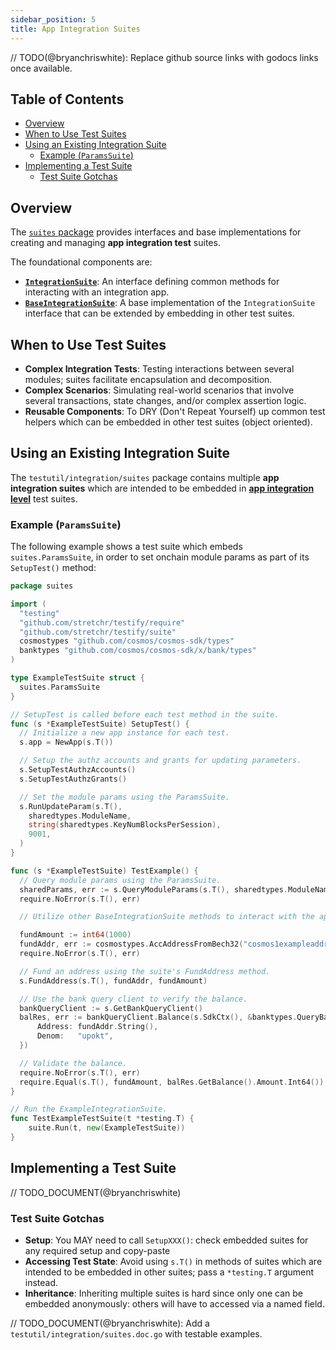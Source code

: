 ```yaml
---
sidebar_position: 5
title: App Integration Suites
---
```


// TODO(@bryanchriswhite): Replace github source links with godocs links once available.

## Table of Contents <!-- omit in toc -->

- [Overview](#overview)
- [When to Use Test Suites](#when-to-use-test-suites)
- [Using an Existing Integration Suite](#using-an-existing-integration-suite)
  - [Example (`ParamsSuite`)](#example-paramssuite)
- [Implementing a Test Suite](#implementing-a-test-suite)
  - [Test Suite Gotchas](#test-suite-gotchas)

## Overview

The [`suites` package](https://github.com/pokt-network/pocket/tree/main/testutil/integration/suites) provides interfaces and base implementations for creating and managing **app integration test** suites.

The foundational components are:

- [**`IntegrationSuite`**](https://github.com/pokt-network/pocket/blob/main/testutil/integration/suites/interface.go#L14): An interface defining common methods for interacting with an integration app.
- [**`BaseIntegrationSuite`**](https://github.com/pokt-network/pocket/blob/main/testutil/integration/suites/base.go#L26): A base implementation of the `IntegrationSuite` interface that can be extended by embedding in other test suites.

## When to Use Test Suites

- **Complex Integration Tests**: Testing interactions between several modules; suites facilitate encapsulation and decomposition.
- **Complex Scenarios**: Simulating real-world scenarios that involve several transactions, state changes, and/or complex assertion logic.
- **Reusable Components**: To DRY (Don't Repeat Yourself) up common test helpers which can be embedded in other test suites (object oriented).

## Using an Existing Integration Suite

The `testutil/integration/suites` package contains multiple **app integration suites** which are intended to be embedded in [**app integration level**](testing_levels#app-integration-tests) test suites.

### Example (`ParamsSuite`)

The following example shows a test suite which embeds `suites.ParamsSuite`, in order to set onchain module params as part of its `SetupTest()` method:

```go
package suites

import (
  "testing"
  "github.com/stretchr/testify/require"
  "github.com/stretchr/testify/suite"
  cosmostypes "github.com/cosmos/cosmos-sdk/types"
  banktypes "github.com/cosmos/cosmos-sdk/x/bank/types"
)

type ExampleTestSuite struct {
  suites.ParamsSuite
}

// SetupTest is called before each test method in the suite.
func (s *ExampleTestSuite) SetupTest() {
  // Initialize a new app instance for each test.
  s.app = NewApp(s.T())

  // Setup the authz accounts and grants for updating parameters.
  s.SetupTestAuthzAccounts()
  s.SetupTestAuthzGrants()

  // Set the module params using the ParamsSuite.
  s.RunUpdateParam(s.T(),
    sharedtypes.ModuleName,
    string(sharedtypes.KeyNumBlocksPerSession),
    9001,
  )
}

func (s *ExampleTestSuite) TestExample() {
  // Query module params using the ParamsSuite.
  sharedParams, err := s.QueryModuleParams(s.T(), sharedtypes.ModuleName)
  require.NoError(s.T(), err)

  // Utilize other BaseIntegrationSuite methods to interact with the app...

  fundAmount := int64(1000)
  fundAddr, err := cosmostypes.AccAddressFromBech32("cosmos1exampleaddress...")
  require.NoError(s.T(), err)

  // Fund an address using the suite's FundAddress method.
  s.FundAddress(s.T(), fundAddr, fundAmount)

  // Use the bank query client to verify the balance.
  bankQueryClient := s.GetBankQueryClient()
  balRes, err := bankQueryClient.Balance(s.SdkCtx(), &banktypes.QueryBalanceRequest{
      Address: fundAddr.String(),
      Denom:   "upokt",
  })

  // Validate the balance.
  require.NoError(s.T(), err)
  require.Equal(s.T(), fundAmount, balRes.GetBalance().Amount.Int64())
}

// Run the ExampleIntegrationSuite.
func TestExampleTestSuite(t *testing.T) {
    suite.Run(t, new(ExampleTestSuite))
}
```

## Implementing a Test Suite

// TODO_DOCUMENT(@bryanchriswhite)

### Test Suite Gotchas

- **Setup**: You MAY need to call `SetupXXX()`: check embedded suites for any required setup and copy-paste
- **Accessing Test State**: Avoid using `s.T()` in methods of suites which are intended to be embedded in other suites; pass a `*testing.T` argument instead.
- **Inheritance**: Inheriting multiple suites is hard since only one can be embedded anonymously: others will have to accessed via a named field.

// TODO_DOCUMENT(@bryanchriswhite): Add a `testutil/integration/suites.doc.go` with testable examples.
